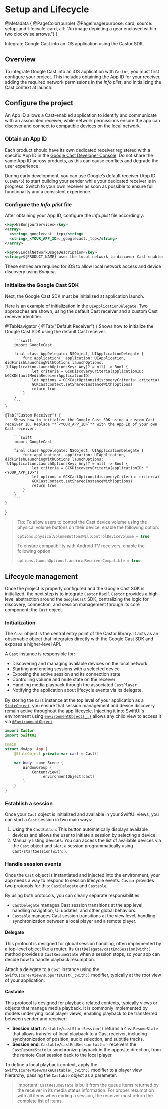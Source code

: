 # Setup and Lifecycle

@Metadata {
    @PageColor(purple)
    @PageImage(purpose: card, source: setup-and-lifecycle-card, alt: "An image depicting a gear enclosed within two clockwise arrows.")
}

Integrate Google Cast into an iOS application using the Castor SDK.

## Overview

To integrate Google Cast into an iOS application with ``Castor``, you must first configure your project. This includes obtaining the App ID for your receiver, adding the required network permissions in the _Info.plist_, and initializing the Cast context at launch.

## Configure the project

An App ID allows a Cast-enabled application to identify and communicate with an associated receiver, while network permissions ensure the app can discover and connect to compatible devices on the local network.

### Obtain an App ID

Each product should have its own dedicated receiver registered with a specific App ID in the [Google Cast Developer Console](https://developers.google.com/cast/codelabs/cast-receiver#3). Do not share the same App ID across products, as this can cause conflicts and degrade the user experience.  

During early development, you can use Google’s default receiver (App ID `CC1AD845`) to start building your sender while your dedicated receiver is in progress. Switch to your own receiver as soon as possible to ensure full functionality and a consistent experience.

### Configure the _Info.plist_ file

After obtaining your App ID, configure the _Info.plist_ file accordingly:

```xml
<key>NSBonjourServices</key>
<array>
  <string>_googlecast._tcp</string>
  <string>_<YOUR_APP_ID>._googlecast._tcp</string>
</array>

<key>NSLocalNetworkUsageDescription</key>
<string>${PRODUCT_NAME} uses the local network to discover Cast-enabled devices on your WiFi network.</string>
```

These entries are required for iOS to allow local network access and device discovery using _Bonjour_.

### Initialize the Google Cast SDK

Next, the Google Cast SDK must be initialized at application launch.

Here is an example of initialization in the `UIApplicationDelegate`. Two approaches are shown, using the default Cast receiver and a custom Cast receiver identifier.

<!-- markdownlint-disable MD046 -->
@TabNavigator {
    @Tab("Default Receiver") {
        Shows how to initialize the Google Cast SDK using the default Cast receiver.

        ```swift 
        import GoogleCast

        final class AppDelegate: NSObject, UIApplicationDelegate {
            func application(_ application: UIApplication, didFinishLaunchingWithOptions launchOptions: [UIApplication.LaunchOptionsKey: Any]? = nil) -> Bool {
                let criteria = GCKDiscoveryCriteria(applicationID: kGCKDefaultMediaReceiverApplicationID)
                let options = GCKCastOptions(discoveryCriteria: criteria)
                GCKCastContext.setSharedInstanceWith(options)
                return true
            }
        }
        ```
    }

    @Tab("Custom Receiver") {
        Shows how to initialize the Google Cast SDK using a custom Cast receiver ID. Replace **`<YOUR_APP_ID>`** with the App ID of your own Cast receiver.

        ```swift
        import GoogleCast

        final class AppDelegate: NSObject, UIApplicationDelegate {
            func application(_ application: UIApplication, didFinishLaunchingWithOptions launchOptions: [UIApplication.LaunchOptionsKey: Any]? = nil) -> Bool {
                let criteria = GCKDiscoveryCriteria(applicationID: "<YOUR_APP_ID>")
                let options = GCKCastOptions(discoveryCriteria: criteria)
                GCKCastContext.setSharedInstanceWith(options)
                return true
            }
        }
        ```
    }
}
<!-- markdownlint-restore -->

> Tip:
> To allow users to control the Cast device volume using the physical volume buttons on their device, enable the following option:
>
> ```swift
> options.physicalVolumeButtonsWillControlDeviceVolume = true
> ```
>
> To ensure compatibility with Android TV receivers, enable the following option:
>
> ```swift
> options.launchOptions?.androidReceiverCompatible = true
> ```
>

## Lifecycle management

Once the project is properly configured and the Google Cast SDK is initialized, the next step is to integrate ``Castor`` itself. ``Castor`` provides a high-level abstraction around the `GoogleCast` SDK, centralizing the logic for discovery, connection, and session management through its core component: the ``Cast`` object.

### Initialization

The ``Cast`` object is the central entry point of the Castor library. It acts as an observable object that integrates directly with the Google Cast SDK and exposes a higher-level API.

A ``Cast`` instance is responsible for:

- Discovering and managing available devices on the local network  
- Starting and ending sessions with a selected device  
- Exposing the active session and its connection state  
- Controlling volume and mute state on the receiver  
- Handling media playback through the associated ``CastPlayer``  
- Notifying the application about lifecycle events via its delegate.

By storing the ``Cast`` instance at the top level of your application as a [`StateObject`](https://developer.apple.com/documentation/swiftui/stateobject), you ensure that session management and device discovery remain active throughout the app lifecycle. Injecting it into SwiftUI's environment using [`environmentObject(_:)`](https://developer.apple.com/documentation/swiftui/view/environmentobject(_:)) allows any child view to access it via [`@EnvironmentObject`](https://developer.apple.com/documentation/swiftui/environmentobject).

```swift
import Castor
import SwiftUI

@main
struct MyApp: App {
    @StateObject private var cast = Cast()

    var body: some Scene {
        WindowGroup {
            ContentView()
                .environmentObject(cast)
        }
    }
}
```

### Establish a session

Once your ``Cast`` object is initialized and available in your SwiftUI views, you can start a ``Cast`` session in two main ways:

1. Using the ``CastButton``: This button automatically displays available devices and allows the user to initiate a session by selecting a device.
2. Manually listing devices: You can access the list of available devices via the ``Cast`` object and start a session programmatically using ``Cast/startSession(with:)``.

### Handle session events

Once the ``Cast`` object is instantiated and injected into the environment, your app needs a way to respond to session lifecycle events. ``Castor`` provides two protocols for this: ``CastDelegate`` and ``Castable``.

By using both protocols, you can clearly separate responsibilities:

- ``CastDelegate`` manages Cast session transitions at the app level, handling navigation, UI updates, and other global behaviors.
- ``Castable`` manages Cast session transitions at the view level, handling synchronization between a local player and a remote player.

#### Delegate

This protocol is designed for global session handling, often implemented by a top-level object like a router. Its ``CastDelegate/castEndSession(with:)`` method provides a ``CastResumeState`` when a session stops, so your app can decide how to handle playback resumption.

Attach a delegate to a ``Cast`` instance using the ``SwiftUICore/View/supportsCast(_:with:)`` modifier, typically at the root view of your application.

#### Castable

This protocol is designed for playback-related contexts, typically views or objects that manage media playback. It is commonly implemented by models underlying local player views, enabling playback to be transferred between sender and receiver:

- **Session start**: ``Castable/castStartSession()`` returns a ``CastResumeState`` that allows transfer of local playback to a Cast receiver, including synchronization of position, audio selection, and subtitle tracks.
- **Session end**: ``Castable/castEndSession(with:)`` receivers the ``CastResumeState`` to synchronize playback in the opposite direction, from the remote Cast session back to the local player.

To define a local playback context, apply the ``SwiftUICore/View/makeCastable(_:with:)`` modifier to a player view hierarchy, passing the ``Castable`` object as a parameter.

> Important: ``CastResumeState`` is built from the queue items returned by the receiver in its media status information. For proper resumption with all items when ending a session, the receiver must return the complete list of items.
